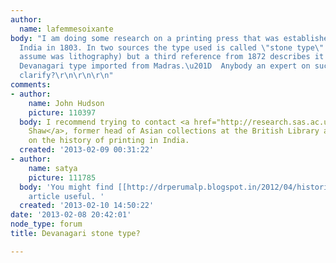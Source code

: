 ```yaml
---
author:
  name: lafemmesoixante
body: "I am doing some research on a printing press that was established in Thanjavur,
  India in 1803. In two sources the type used is called \"stone type\" (which I would
  assume was lithography) but a third reference from 1872 describes it as \u201Ccast
  Devanagari type imported from Madras.\u201D  Anybody an expert on such and could
  clarify?\r\n\r\n\r\n"
comments:
- author:
    name: John Hudson
    picture: 110397
  body: I recommend trying to contact <a href="http://research.sas.ac.uk/search/fellow/213/mr-graham-shaw/">Graham
    Shaw</a>, former head of Asian collections at the British Library and an expert
    on the history of printing in India.
  created: '2013-02-09 00:31:22'
- author:
    name: satya
    picture: 111785
  body: 'You might find [[http://drperumalp.blogspot.in/2012/04/historical-sources-in-thanjavur.html|this]]
    article useful. '
  created: '2013-02-10 14:50:22'
date: '2013-02-08 20:42:01'
node_type: forum
title: Devanagari stone type?

---
```

